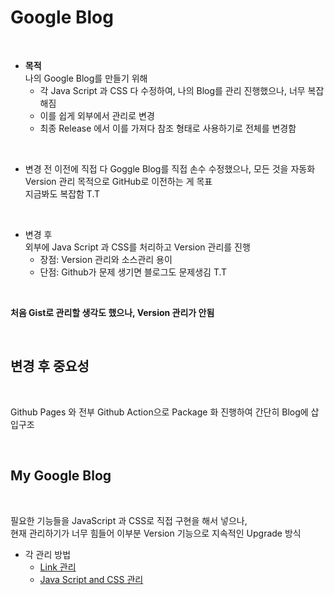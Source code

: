 # Google Blog 

</br>



* **목적**       
나의 Google Blog를 만들기 위해 
    * 각 Java Script 과 CSS 다 수정하여, 나의 Blog를 관리 진행했으나, 너무 복잡해짐      
    * 이를 쉽게 외부에서 관리로 변경  
    * 최종 Release 에서 이를 가져다 참조 형태로 사용하기로 전체를 변경함    



</br>

* 변경 전 
이전에 직접 다 Goggle Blog를 직접 손수 수정했으나, 모든 것을 자동화 Version 관리 목적으로 GitHub로 이전하는 게 목표  
지금봐도 복잡함  T.T          

</br>


* 변경 후               
    외부에 Java Script 과 CSS를 처리하고 Version 관리를 진행           
    * 장점:  Version 관리와 소스관리 용이       
    * 단점:  Github가 문제 생기면 블로그도 문제생김  T.T             

</br>


**처음 Gist로 관리할 생각도 했으나, Version 관리가 안됨** 

</br>

## 변경 후 중요성 

</br>

Github Pages 와 전부 Github Action으로 Package 화 진행하여 간단히 Blog에 삽입구조       

</br>

## My Google Blog

</br>

필요한 기능들을 JavaScript 과 CSS로 직접 구현을 해서 넣으나,               
현재 관리하기가 너무 힘들어 이부분 Version 기능으로 지속적인 Upgrade 방식     

* 각 관리 방법 
    * [Link 관리](./link_manual.md)        
    * [Java Script and CSS 관리](java_css_manaul.md)        


</br>


